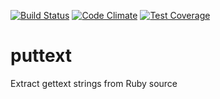 [![Build Status](https://travis-ci.org/mntnorv/puttext.svg)](https://travis-ci.org/mntnorv/puttext)
[![Code Climate](https://codeclimate.com/github/mntnorv/puttext/badges/gpa.svg)](https://codeclimate.com/github/mntnorv/puttext)
[![Test Coverage](https://codeclimate.com/github/mntnorv/puttext/badges/coverage.svg)](https://codeclimate.com/github/mntnorv/puttext/coverage)

# puttext
Extract gettext strings from Ruby source
